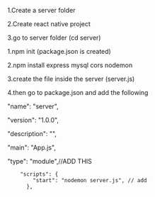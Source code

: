 1.Create a server folder

2.Create react native project

3.go to server folder (cd server)

1.npm init (package.json is created)

2.npm install express mysql cors nodemon

3.create the file inside the server (server.js)

4.then go to package.json and add the following

  "name": "server",
  
  "version": "1.0.0",
  
  "description": "",
  
  "main": "App.js",
  
  "type": "module",//ADD THIS
  
        "scripts": {
            "start": "nodemon server.js", // add
          },
          



